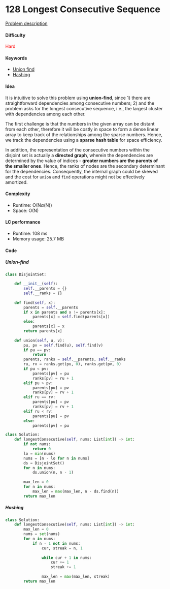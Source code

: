 128 Longest Consecutive Sequence  
=======================
[Problem description](https://leetcode.com/problems/longest-consecutive-sequence/)

#### Difficulty
<span style="color:red">Hard</span>

#### Keywords
- [Union find](../categories/union_find.md)
- [Hashing](../categories/hashing.md)
  
#### Idea
It is intuitive to solve this problem using **union-find**, since 1) there are straightforward dependencies among consecutive numbers; 2) and the problem asks for the longest consecutive sequence, i.e., the largest cluster with dependencies among each other. 

The first challenge is that the numbers in the given array can be distant from each other, therefore it will be costly in space to form a dense linear array to keep track of the relationships among the sparse numbers. Hence, we track the dependencies using a **sparse hash table** for space efficiency. 

In addition, the representation of the consecutive numbers within the disjoint set is actually a **directed graph**, wherein the dependencies are determined by the value of indices - **greater numbers are the parents of the smaller ones**. Hence, the ranks of nodes are the secondary determinant for the dependencies. Consequently, the internal graph could be skewed and the cost for `union` and `find` operations might not be effectively amortized. 

#### Complexity
- Runtime: O(N$\alpha$(N))
- Space: O(N)
  
#### LC performance
- Runtime: 108 ms
- Memory usage: 25.7 MB

#### Code
##### Union-find
```python
class DisjointSet:
    
    def __init__(self):
        self.__parents = {}
        self.__ranks = {}
        
    def find(self, x):
        parents = self.__parents
        if x in parents and x != parents[x]:
            parents[x] = self.find(parents[x])
        else:
            parents[x] = x
        return parents[x]
    
    def union(self, u, v):
        pu, pv = self.find(u), self.find(v)
        if pu == pv:
            return 
        parents, ranks = self.__parents, self.__ranks
        ru, rv = ranks.get(pu, 0), ranks.get(pv, 0)
        if pu < pv:
            parents[pv] = pu
            ranks[pv] = ru + 1
        elif pu > pv:
            parents[pu] = pv
            ranks[pv] = rv + 1
        elif ru == rv:
            parents[pu] = pv
            ranks[pv] = rv + 1
        elif ru < rv:
            parents[pu] = pv
        else:
            parents[pv] = pu

class Solution:
    def longestConsecutive(self, nums: List[int]) -> int:
        if not nums:
            return 0
        lo = min(nums)
        nums = [n - lo for n in nums]
        ds = DisjointSet()
        for n in nums:
            ds.union(n, n - 1)
        
        max_len = 0
        for n in nums:
            max_len = max(max_len, n - ds.find(n))
        return max_len
```

##### Hashing
```python
class Solution:
    def longestConsecutive(self, nums: List[int]) -> int:
        max_len = 0
        nums = set(nums)
        for n in nums:
            if n - 1 not in nums:
                cur, streak = n, 1
                
                while cur + 1 in nums:
                    cur += 1
                    streak += 1
                
                max_len = max(max_len, streak)
        return max_len
```